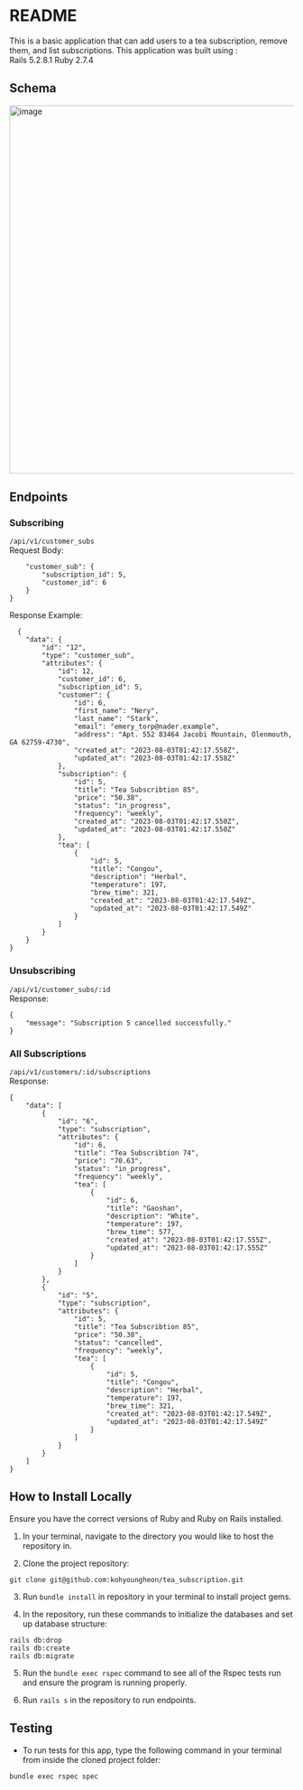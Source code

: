 # README

This is a basic application that can add users to a tea subscription, remove them, and list subscriptions.
This application was built using :\
Rails 5.2.8.1
Ruby 2.7.4

## Schema
<img width="652" alt="image" src="https://github.com/kohyoungheon/tea_subscription/assets/92887935/c89b5c1c-244f-48c5-ad1f-d08e8b1a451a">

## Endpoints

### Subscribing
```/api/v1/customer_subs ```\
Request Body:
```{
    "customer_sub": {
        "subscription_id": 5, 
        "customer_id": 6
    }
}
```

Response Example:
```
  {
    "data": {
        "id": "12",
        "type": "customer_sub",
        "attributes": {
            "id": 12,
            "customer_id": 6,
            "subscription_id": 5,
            "customer": {
                "id": 6,
                "first_name": "Nery",
                "last_name": "Stark",
                "email": "emery_torp@nader.example",
                "address": "Apt. 552 83464 Jacobi Mountain, Olenmouth, GA 62759-4730",
                "created_at": "2023-08-03T01:42:17.558Z",
                "updated_at": "2023-08-03T01:42:17.558Z"
            },
            "subscription": {
                "id": 5,
                "title": "Tea Subscribtion 85",
                "price": "50.38",
                "status": "in_progress",
                "frequency": "weekly",
                "created_at": "2023-08-03T01:42:17.550Z",
                "updated_at": "2023-08-03T01:42:17.550Z"
            },
            "tea": [
                {
                    "id": 5,
                    "title": "Congou",
                    "description": "Herbal",
                    "temperature": 197,
                    "brew_time": 321,
                    "created_at": "2023-08-03T01:42:17.549Z",
                    "updated_at": "2023-08-03T01:42:17.549Z"
                }
            ]
        }
    }
}
```
### Unsubscribing
```/api/v1/customer_subs/:id ```\
Response:
```
{
    "message": "Subscription 5 cancelled successfully."
}
```
### All Subscriptions
```/api/v1/customers/:id/subscriptions ```\
Response:
```
{
    "data": [
        {
            "id": "6",
            "type": "subscription",
            "attributes": {
                "id": 6,
                "title": "Tea Subscribtion 74",
                "price": "70.63",
                "status": "in_progress",
                "frequency": "weekly",
                "tea": [
                    {
                        "id": 6,
                        "title": "Gaoshan",
                        "description": "White",
                        "temperature": 197,
                        "brew_time": 577,
                        "created_at": "2023-08-03T01:42:17.555Z",
                        "updated_at": "2023-08-03T01:42:17.555Z"
                    }
                ]
            }
        },
        {
            "id": "5",
            "type": "subscription",
            "attributes": {
                "id": 5,
                "title": "Tea Subscribtion 85",
                "price": "50.38",
                "status": "cancelled",
                "frequency": "weekly",
                "tea": [
                    {
                        "id": 5,
                        "title": "Congou",
                        "description": "Herbal",
                        "temperature": 197,
                        "brew_time": 321,
                        "created_at": "2023-08-03T01:42:17.549Z",
                        "updated_at": "2023-08-03T01:42:17.549Z"
                    }
                ]
            }
        }
    ]
}
```

## How to Install Locally
Ensure you have the correct versions of Ruby and Ruby on Rails installed.

1. In your terminal, navigate to the directory you would like to host the repository in.

2. Clone the project repository:
```
git clone git@github.com:kohyoungheon/tea_subscription.git
```
3. Run `bundle install` in repository in your terminal to install project gems.

4. In the repository, run these commands to initialize the databases and set up database structure:

```
rails db:drop
rails db:create
rails db:migrate
```

5. Run the `bundle exec rspec` command to see all of the Rspec tests run and ensure the program is running properly.

6. Run `rails s` in the repository to run endpoints.

## Testing

- To run tests for this app, type the following command in your terminal from inside the cloned project folder:

```
bundle exec rspec spec
```
